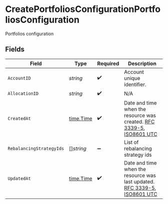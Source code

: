 # CreatePortfoliosConfigurationPortfoliosConfiguration

Portfolios configuration


## Fields

| Field                                                                                                                                                                                            | Type                                                                                                                                                                                             | Required                                                                                                                                                                                         | Description                                                                                                                                                                                      |
| ------------------------------------------------------------------------------------------------------------------------------------------------------------------------------------------------ | ------------------------------------------------------------------------------------------------------------------------------------------------------------------------------------------------ | ------------------------------------------------------------------------------------------------------------------------------------------------------------------------------------------------ | ------------------------------------------------------------------------------------------------------------------------------------------------------------------------------------------------ |
| `AccountID`                                                                                                                                                                                      | *string*                                                                                                                                                                                         | :heavy_check_mark:                                                                                                                                                                               | Account unique identifier.                                                                                                                                                                       |
| `AllocationID`                                                                                                                                                                                   | *string*                                                                                                                                                                                         | :heavy_check_mark:                                                                                                                                                                               | N/A                                                                                                                                                                                              |
| `CreatedAt`                                                                                                                                                                                      | [time.Time](https://pkg.go.dev/time#Time)                                                                                                                                                        | :heavy_check_mark:                                                                                                                                                                               | Date and time when the resource was created. [RFC 3339-5](https://datatracker.ietf.org/doc/html/rfc3339#section-5.6), [ISO8601 UTC](https://www.iso.org/iso-8601-date-and-time-format.html)      |
| `RebalancingStrategyIds`                                                                                                                                                                         | []*string*                                                                                                                                                                                       | :heavy_minus_sign:                                                                                                                                                                               | List of rebalancing strategy ids                                                                                                                                                                 |
| `UpdatedAt`                                                                                                                                                                                      | [time.Time](https://pkg.go.dev/time#Time)                                                                                                                                                        | :heavy_check_mark:                                                                                                                                                                               | Date and time when the resource was last updated. [RFC 3339-5](https://datatracker.ietf.org/doc/html/rfc3339#section-5.6), [ISO8601 UTC](https://www.iso.org/iso-8601-date-and-time-format.html) |